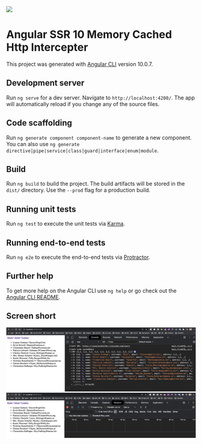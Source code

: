 <img src="https://tipsmake.com/data/thumbs/learn-how-cache-works-part-3-thumb-H0TzZbsSg.jpg">

# Angular SSR 10 Memory Cached Http Intercepter

This project was generated with [Angular CLI](https://github.com/angular/angular-cli) version 10.0.7.

## Development server

Run `ng serve` for a dev server. Navigate to `http://localhost:4200/`. The app will automatically reload if you change any of the source files.

## Code scaffolding

Run `ng generate component component-name` to generate a new component. You can also use `ng generate directive|pipe|service|class|guard|interface|enum|module`.

## Build

Run `ng build` to build the project. The build artifacts will be stored in the `dist/` directory. Use the `--prod` flag for a production build.

## Running unit tests

Run `ng test` to execute the unit tests via [Karma](https://karma-runner.github.io).

## Running end-to-end tests

Run `ng e2e` to execute the end-to-end tests via [Protractor](http://www.protractortest.org/).

## Further help

To get more help on the Angular CLI use `ng help` or go check out the [Angular CLI README](https://github.com/angular/angular-cli/blob/master/README.md).

## Screen short
<img src="./screenshort/Screen%20Shot%202563-09-06%20at%2013.40.03.png">
<img src="./screenshort/Screen%20Shot%202563-09-06%20at%2013.40.18.png">

